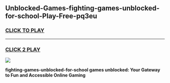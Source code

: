 
## Unblocked-Games-fighting-games-unblocked-for-school-Play-Free-pq3eu
<h3>
<a href="https://premium76.site?title=fighting-games-unblocked-for-school&ref=10A">CLICK TO PLAY</a></h3>
<hr>

<h3>
<a href="https://premium76.site?title=fighting-games-unblocked-for-school&ref=10A">CLICK 2 PLAY</a>
  
</h3>

<a href="https://premium76.site?title=fighting-games-unblocked-for-school&ref=10A"><img src="https://clearcache.store/games.png"></a>


**fighting-games-unblocked-for-school games unblocked: Your Gateway to Fun and Accessible Online Gaming**
